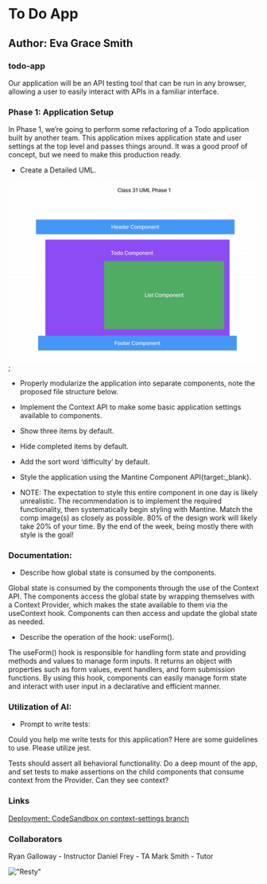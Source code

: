 # To Do App

## Author: Eva Grace Smith

### todo-app

Our application will be an API testing tool that can be run in any browser, allowing a user to easily interact with APIs in a familiar interface.




### Phase 1: Application Setup

In Phase 1, we’re going to perform some refactoring of a Todo application built by another team. This application mixes application state and user settings at the top level and passes things around. It was a good proof of concept, but we need to make this production ready.

* Create a Detailed UML.

![Phase 1 UML](./src/assets/phase1UML.png);

* Properly modularize the application into separate components, note the proposed file structure below.

* Implement the Context API to make some basic application settings available to components.

* Show three items by default.
* Hide completed items by default.
* Add the sort word ‘difficulty’ by default.

* Style the application using the Mantine Component API{target:_blank}.

* NOTE: The expectation to style this entire component in one day is likely unrealistic. The recommendation is to implement the required functionality, then systematically begin styling with Mantine. Match the comp image(s) as closely as possible. 80% of the design work will likely take 20% of your time. By the end of the week, being mostly there with style is the goal!

### Documentation:

* Describe how global state is consumed by the components.


Global state is consumed by the components through the use of the Context API. The components access the global state by wrapping themselves with a Context Provider, which makes the state available to them via the useContext hook. Components can then access and update the global state as needed.

* Describe the operation of the hook: useForm().

The useForm() hook is responsible for handling form state and providing methods and values to manage form inputs. It returns an object with properties such as form values, event handlers, and form submission functions. By using this hook, components can easily manage form state and interact with user input in a declarative and efficient manner.

### Utilization of AI:

* Prompt to write tests:

Could you help me write tests for this application? Here are some guidelines to use. Please utilize jest. 

Tests should assert all behavioral functionality.
Do a deep mount of the app, and set tests to make assertions on the child components that consume context from the Provider.
Can they see context?


### Links

[Deployment: CodeSandbox on context-settings branch](https://codesandbox.io/p/github/EvaGraceSmith/todo-app/context-settings?workspaceId=0f6b3b9a-f258-4570-996a-1c11d92f10b3)

### Collaborators

Ryan Galloway - Instructor
Daniel Frey - TA
Mark Smith - Tutor

!["Resty"](./src/assets/rusty.png)